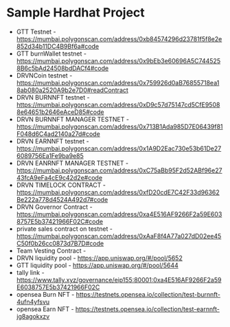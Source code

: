# Sample Hardhat Project

- GTT Testnet - https://mumbai.polygonscan.com/address/0xb84574296d23781f5f8e2e852d34b11DC4B9Bf6a#code 
- GTT burnWallet testnet - https://mumbai.polygonscan.com/address/0x9bEb3e60696A5C7445258B6c5bAd24508bdDACf4#code 
- DRVNCoin testnet - https://mumbai.polygonscan.com/address/0x759926d0aB76855718ea18ab080a2520A9b2e7D0#readContract 
- DRVN BURNNFT testnet - https://mumbai.polygonscan.com/address/0xD9c57d75147cd5CfE95088e64651b2646eAceD85#code 
- DRVN BURNNFT MANAGER TESTNET - https://mumbai.polygonscan.com/address/0x713B1Ada985D7E06439f81F048d6C4ad2140a27d#code 
- DRVN EARNNFT testnet - https://mumbai.polygonscan.com/address/0x1A9D2Eac730e53b61De276089756Ea1Fe9ba9e85 
- DRVN EANRNFT MANAGER TESTNET - https://mumbai.polygonscan.com/address/0xC75aBb95F2d52ABf96e2743fcA9eFa4cE9c42d2e#code 
- DRVN TIMELOCK CONTRACT - https://mumbai.polygonscan.com/address/0xfD20cdE7C42F33d96362Be222a778d4524A492d7#code 
- DRVN Governor Contract - https://mumbai.polygonscan.com/address/0xa4E516AF9266F2a59E6038757E5b37421966F02C#code 
- private sales contract on testnet - https://mumbai.polygonscan.com/address/0xAaF8f4A77a027dD02ee45C50f0b26cc0873d7B7D#code 
- Team Vesting Contract -  
- DRVN liquidity pool -   https://app.uniswap.org/#/pool/5652 
- GTT liquidity pool -  https://app.uniswap.org/#/pool/5644 
- tally link - https://www.tally.xyz/governance/eip155:80001:0xa4E516AF9266F2a59E6038757E5b37421966F02C 
- opensea Burn NFT - https://testnets.opensea.io/collection/test-burnnft-4ufn4yfsvu
- opensea Earn NFT - https://testnets.opensea.io/collection/test-earnnft-jg8agokxzv